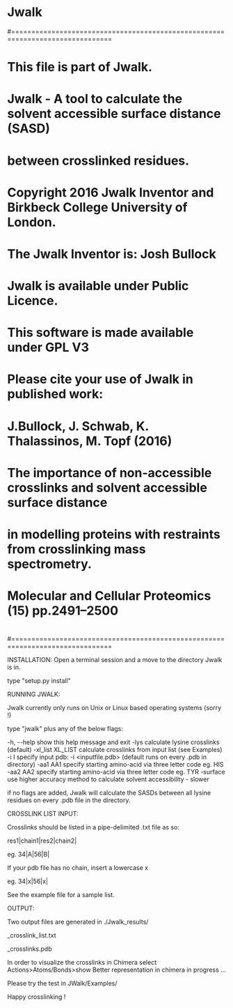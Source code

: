 # Jwalk

#===============================================================================
#     This file is part of Jwalk.
#     
#     Jwalk - A tool to calculate the solvent accessible surface distance (SASD) 
#     between crosslinked residues.
#     
#     Copyright 2016 Jwalk Inventor and Birkbeck College University of London.
#                          The Jwalk Inventor is: Josh Bullock
# 
# 
#     Jwalk is available under Public Licence.
#     This software is made available under GPL V3
#
#     Please cite your use of Jwalk in published work:
#     
#     J.Bullock, J. Schwab, K. Thalassinos, M. Topf (2016)
#     The importance of non-accessible crosslinks and solvent accessible surface distance
#     in modelling proteins with restraints from crosslinking mass spectrometry. 
#     Molecular and Cellular Proteomics (15) pp.2491–2500
#
#===============================================================================

INSTALLATION:
Open a terminal session and a move to the directory Jwalk is in.

type "setup.py install"

RUNNING JWALK:

Jwalk currently only runs on Unix or Linux based operating systems (sorry !)

type "jwalk" plus any of the below flags:

  -h, --help        show this help message and exit
  -lys              calculate lysine crosslinks (default)
  -xl_list XL_LIST  calculate crosslinks from input list (see Examples)
  -i I              specify input pdb: -i <inputfile.pdb>   (default runs on every .pdb in directory)
  -aa1 AA1          specify starting amino-acid via three letter code eg. HIS
  -aa2 AA2          specify starting amino-acid via three letter code eg. TYR
  -surface          use higher accuracy method to calculate solvent accessibility - slower

if no flags are added, Jwalk will calculate the SASDs between all lysine residues on
every .pdb file in the directory.

CROSSLINK LIST INPUT:

Crosslinks should be listed in a pipe-delimited .txt file as so:

res1|chain1|res2|chain2|

eg. 34|A|56|B|

If your pdb file has no chain, insert a lowercase x

eg. 34|x|56|x|

See the example file for a sample list.

OUTPUT:

Two output files are generated in ./Jwalk_results/ 

<pdb>_crosslink_list.txt

<pdb>_crosslinks.pdb

In order to visualize the crosslinks in Chimera select Actions>Atoms/Bonds>show
Better representation in chimera in progress ...

Please try the test in JWalk/Examples/

Happy crosslinking !
